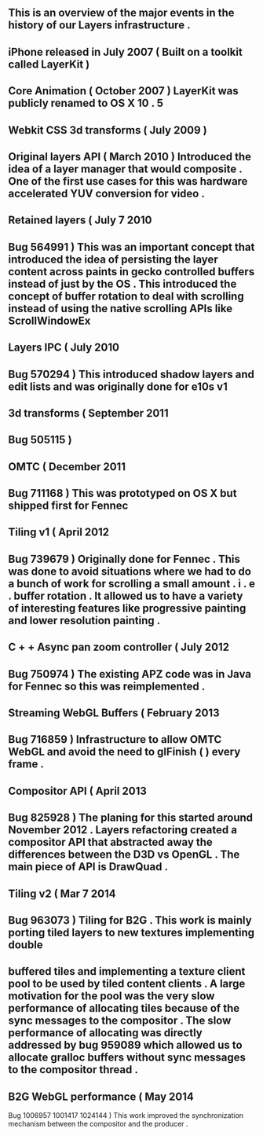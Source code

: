 This
is
an
overview
of
the
major
events
in
the
history
of
our
Layers
infrastructure
.
-
iPhone
released
in
July
2007
(
Built
on
a
toolkit
called
LayerKit
)
-
Core
Animation
(
October
2007
)
LayerKit
was
publicly
renamed
to
OS
X
10
.
5
-
Webkit
CSS
3d
transforms
(
July
2009
)
-
Original
layers
API
(
March
2010
)
Introduced
the
idea
of
a
layer
manager
that
would
composite
.
One
of
the
first
use
cases
for
this
was
hardware
accelerated
YUV
conversion
for
video
.
-
Retained
layers
(
July
7
2010
-
Bug
564991
)
This
was
an
important
concept
that
introduced
the
idea
of
persisting
the
layer
content
across
paints
in
gecko
controlled
buffers
instead
of
just
by
the
OS
.
This
introduced
the
concept
of
buffer
rotation
to
deal
with
scrolling
instead
of
using
the
native
scrolling
APIs
like
ScrollWindowEx
-
Layers
IPC
(
July
2010
-
Bug
570294
)
This
introduced
shadow
layers
and
edit
lists
and
was
originally
done
for
e10s
v1
-
3d
transforms
(
September
2011
-
Bug
505115
)
-
OMTC
(
December
2011
-
Bug
711168
)
This
was
prototyped
on
OS
X
but
shipped
first
for
Fennec
-
Tiling
v1
(
April
2012
-
Bug
739679
)
Originally
done
for
Fennec
.
This
was
done
to
avoid
situations
where
we
had
to
do
a
bunch
of
work
for
scrolling
a
small
amount
.
i
.
e
.
buffer
rotation
.
It
allowed
us
to
have
a
variety
of
interesting
features
like
progressive
painting
and
lower
resolution
painting
.
-
C
+
+
Async
pan
zoom
controller
(
July
2012
-
Bug
750974
)
The
existing
APZ
code
was
in
Java
for
Fennec
so
this
was
reimplemented
.
-
Streaming
WebGL
Buffers
(
February
2013
-
Bug
716859
)
Infrastructure
to
allow
OMTC
WebGL
and
avoid
the
need
to
glFinish
(
)
every
frame
.
-
Compositor
API
(
April
2013
-
Bug
825928
)
The
planing
for
this
started
around
November
2012
.
Layers
refactoring
created
a
compositor
API
that
abstracted
away
the
differences
between
the
D3D
vs
OpenGL
.
The
main
piece
of
API
is
DrawQuad
.
-
Tiling
v2
(
Mar
7
2014
-
Bug
963073
)
Tiling
for
B2G
.
This
work
is
mainly
porting
tiled
layers
to
new
textures
implementing
double
-
buffered
tiles
and
implementing
a
texture
client
pool
to
be
used
by
tiled
content
clients
.
A
large
motivation
for
the
pool
was
the
very
slow
performance
of
allocating
tiles
because
of
the
sync
messages
to
the
compositor
.
The
slow
performance
of
allocating
was
directly
addressed
by
bug
959089
which
allowed
us
to
allocate
gralloc
buffers
without
sync
messages
to
the
compositor
thread
.
-
B2G
WebGL
performance
(
May
2014
-
Bug
1006957
1001417
1024144
)
This
work
improved
the
synchronization
mechanism
between
the
compositor
and
the
producer
.
